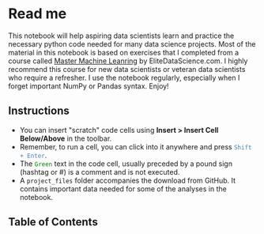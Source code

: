 # Read me

This notebook will help aspiring data scientists learn and practice the necessary python code needed for many data science projects. Most of the material in this notebook is based on exercises that I completed from a course called [Master Machine Leanring](https://elitedatascience.com/machine-learning-masterclass) by EliteDataScience.com. I highly recommend this course for new data scientists or veteran data scientists who require a refresher. I use the notebook regularly, especially when I forget important NumPy or Pandas syntax. Enjoy!

## Instructions
- You can insert "scratch" code cells using **Insert > Insert Cell Below/Above** in the toolbar.
- Remember, to run a cell, you can click into it anywhere and press <code style="color:steelblue">Shift + Enter</code>.
- The <code style="color:green;">Green</code> text in the code cell, usually preceded by a pound sign (hashtag or #) is a comment and is not executed.
- A `project_files` folder accompanies the download from GitHub. It contains important  data needed for some of the analyses in the notebook.

## Table of Contents
